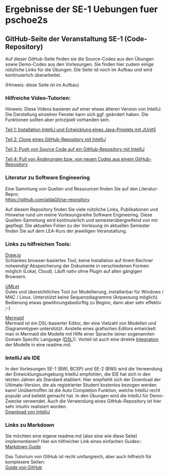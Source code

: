 # Ergebnisse der SE-1 Uebungen fuer pschoe2s

## GitHub-Seite der Veranstaltung SE-1 (Code-Repository)

Auf dieser GitHub-Seite finden sie die Source-Codes aus den Übungen sowie Demo-Codes aus den Vorlesungen. Sie finden hier zudem einige nützliche Links für die Übungen.
Die Seite ist noch im Aufbau und wird kontinuierlich überarbeitet.

(Hinweis: diese Seite ist im Aufbau)

### Hilfreiche Video-Tutorien:

Hinweis: Diese Videos basieren auf einer etwas älteren Version von IntelliJ. Die Darstellung einzelner Fenster kann sich ggf. geändert haben. Die Funktionen sollten aber prinzipiell vorhanden sein.

[Teil 1: Installation IntelliJ und Entwicklung eines Java-Projekts mit JUnit5](https://www.youtube.com/watch?v=TNtRpkdW64s )

[Teil 2: Clone eines GitHub-Repository mit IntelliJ](https://www.youtube.com/watch?v=5nr4c3pwu3g)

[Teil 3: Push von Source Code auf ein GitHub-Repository mit IntelliJ](https://www.youtube.com/watch?v=PbGiYUR9q0A)

[Teil 4: Pull von Änderungen bzw. von neuen Codes aus einem GitHub-Repository ](https://www.youtube.com/watch?v=I4L0k33TNQ4)

### Literatur zu Software Engineering
Eine Sammlung von Quellen und Ressourcen finden Sie auf den Literatur-Repro: <br>
https://github.com/aldaGit/se-repository

Auf diesem Repository finden Sie viele nützliche Links, Publikationen und Hinweise rund um meine Vorlesungsreihe Software Engineering. Diese Quellen-Sammlung wird kontinuierlich und semesterübergreifend von mir gepflegt. Die aktuellen Folien zu der Vorlesung im aktuellen Semester finden Sie auf dem LEA-Kurs der jeweiligen Veranstaltung.


### Links zu hilfreichen Tools:

[Draw.io](https://app.diagrams.net/) <br>
Schlankes browser-basiertes Tool, keine Installation auf ihrem Rechner notwendig! Abspeicherung der Dokumente in verschiedenen Formen möglich (Lokal, Cloud). Läuft nativ ohne Plugin auf allen gängigen Browsern.

[UMLet](http://www.umlet.com/) <br>
Gutes und übersichtliches Tool zur Modellierung, installierbar für Windows / MAC / Linux.
Unterstützt keine Sequenzdiagramme (Anpassung möglich). Bedienung etwas gewöhnungsbedürftig zu Beginn, dann aber sehr effektiv ;-)

[Mermaid](https://mermaid.js.org/syntax/classDiagram.html) <br>
Mermaid ist ein DSL-basierter Editor, der eine Vielzahl von Modellen und Diagrammtypen unterstützt. Anstelle eines grafischen Editors entwickelt man in Mermaid die Modelle mit Hilfe einer Sprache (einer sogenannten Domain Specific Language ([DSL](https://martinfowler.com/dsl.html))). Vorteil ist auch eine direkte [Integration](https://github.blog/2022-02-14-include-diagrams-markdown-files-mermaid/) der Modelle in eine readme.md.



### IntelliJ als IDE
In den Vorlesungen SE-1 (BWI, BCSP) und SE-2 (BWI) wird die Verwendung der Entwicklungsumgebung IntelliJ empfohlen, die IDE hat sich in den letzten Jahren als Standard etabliert. Hier empfiehlt sich der Download der Ultimate-Version, die als registrierter Student kostenlos bezogen werden kann! Unübertroffen ist die Auto Completion Funktion, welche IntelliJ recht populär und beliebt gemacht hat. In den Übungen wird die IntelliJ für Demo-Zwecke verwendet. Auch die Verwendung eines GitHub-Repository ist hier sehr intuitiv realisiert worden.
<br>
[Download von IntelliJ](https://www.jetbrains.com/idea/)

### Links zu Markdown

Sie möchten eine eigene readme.md (also eine wie diese Seite) implementieren? Hier ein hilfreicher Link eines einfachen Guides::
<br>
[Markdown Guide](https://www.markdownguide.org/basic-syntax/)

Das Tutorium von GitHub ist recht umfangreich, aber auch hilfreich für komplexere Seiten: <br>
[Guide von GitHub](https://docs.github.com/de/get-started/writing-on-github/getting-started-with-writing-and-formatting-on-github/basic-writing-and-formatting-syntax)
